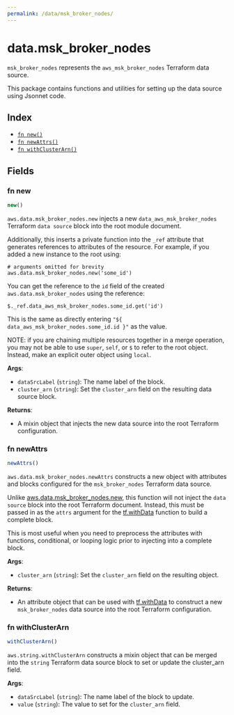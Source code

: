 ```yaml
---
permalink: /data/msk_broker_nodes/
---
```


# data.msk_broker_nodes

`msk_broker_nodes` represents the `aws_msk_broker_nodes` Terraform data source.



This package contains functions and utilities for setting up the data source using Jsonnet code.


## Index

* [`fn new()`](#fn-new)
* [`fn newAttrs()`](#fn-newattrs)
* [`fn withClusterArn()`](#fn-withclusterarn)

## Fields

### fn new

```ts
new()
```


`aws.data.msk_broker_nodes.new` injects a new `data_aws_msk_broker_nodes` Terraform `data source`
block into the root module document.

Additionally, this inserts a private function into the `_ref` attribute that generates references to attributes of the
resource. For example, if you added a new instance to the root using:

    # arguments omitted for brevity
    aws.data.msk_broker_nodes.new('some_id')

You can get the reference to the `id` field of the created `aws.data.msk_broker_nodes` using the reference:

    $._ref.data_aws_msk_broker_nodes.some_id.get('id')

This is the same as directly entering `"${ data_aws_msk_broker_nodes.some_id.id }"` as the value.

NOTE: if you are chaining multiple resources together in a merge operation, you may not be able to use `super`, `self`,
or `$` to refer to the root object. Instead, make an explicit outer object using `local`.

**Args**:
  - `dataSrcLabel` (`string`): The name label of the block.
  - `cluster_arn` (`string`): Set the `cluster_arn` field on the resulting data source block.

**Returns**:
- A mixin object that injects the new data source into the root Terraform configuration.


### fn newAttrs

```ts
newAttrs()
```


`aws.data.msk_broker_nodes.newAttrs` constructs a new object with attributes and blocks configured for the `msk_broker_nodes`
Terraform data source.

Unlike [aws.data.msk_broker_nodes.new](#fn-new), this function will not inject the `data source`
block into the root Terraform document. Instead, this must be passed in as the `attrs` argument for the
[tf.withData](https://github.com/tf-libsonnet/core/tree/main/docs#fn-withdata) function to build a complete block.

This is most useful when you need to preprocess the attributes with functions, conditional, or looping logic prior to
injecting into a complete block.

**Args**:
  - `cluster_arn` (`string`): Set the `cluster_arn` field on the resulting object.

**Returns**:
  - An attribute object that can be used with [tf.withData](https://github.com/tf-libsonnet/core/tree/main/docs#fn-withdata) to construct a new `msk_broker_nodes` data source into the root Terraform configuration.


### fn withClusterArn

```ts
withClusterArn()
```

`aws.string.withClusterArn` constructs a mixin object that can be merged into the `string`
Terraform data source block to set or update the cluster_arn field.



**Args**:
  - `dataSrcLabel` (`string`): The name label of the block to update.
  - `value` (`string`): The value to set for the `cluster_arn` field.
